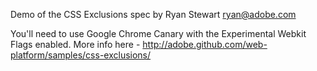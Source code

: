Demo of the CSS Exclusions spec by Ryan Stewart
ryan@adobe.com

You'll need to use Google Chrome Canary with the Experimental Webkit Flags enabled. More info here - http://adobe.github.com/web-platform/samples/css-exclusions/